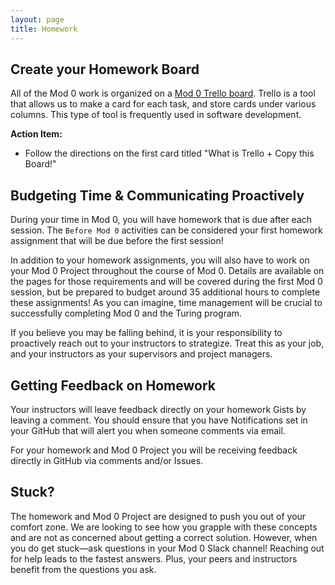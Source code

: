 ```yaml
---
layout: page
title: Homework
---
```


## Create your Homework Board

All of the Mod 0 work is organized on a [Mod 0 Trello board](https://trello.com/b/S7nxD03M/m0-homework). Trello is a tool that allows us to make a card for each task, and store cards under various columns. This type of tool is frequently used in software development.

**Action Item:**
- Follow the directions on the first card titled "What is Trello + Copy this Board!"

## Budgeting Time & Communicating Proactively

During your time in Mod 0, you will have homework that is due after each session. The `Before Mod 0` activities can be considered your first homework assignment that will be due before the first session!

In addition to your homework assignments, you will also have to work on your Mod 0 Project throughout the course of Mod 0. Details are available on the pages for those requirements and will be covered during the first Mod 0 session, but be prepared to budget around 35 additional hours to complete these assignments! As you can imagine, time management will be crucial to successfully completing Mod 0 and the Turing program.

If you believe you may be falling behind, it is your responsibility to proactively reach out to your instructors to strategize. Treat this as your job, and your instructors as your supervisors and project managers.

## Getting Feedback on Homework

Your instructors will leave feedback directly on your homework Gists by leaving a comment. You should ensure that you have Notifications set in your GitHub that will alert you when someone comments via email.

For your homework and Mod 0 Project you will be receiving feedback directly in GitHub via comments and/or Issues. 

## Stuck?

The homework and Mod 0 Project are designed to push you out of your comfort zone. We are looking to see how you grapple with these concepts and are not as concerned about getting a correct solution. However, when you do get stuck—ask questions in your Mod 0 Slack channel! Reaching out for help leads to the fastest answers. Plus, your peers and instructors benefit from the questions you ask.

<br>